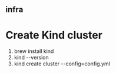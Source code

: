 ## infra

# Create Kind cluster
1. brew install kind
2. kind --version
3. kind create cluster --config=config.yml
